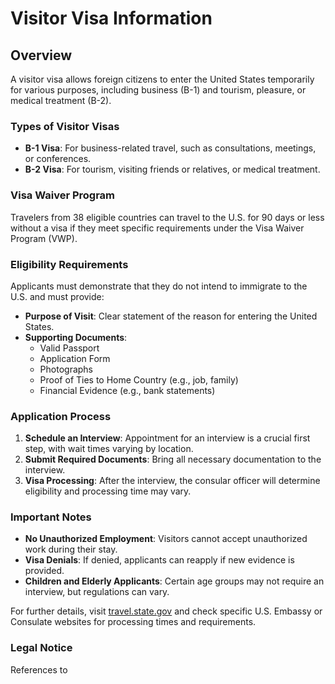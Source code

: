 # Visitor Visa Information

## Overview
A visitor visa allows foreign citizens to enter the United States temporarily for various purposes, including business (B-1) and tourism, pleasure, or medical treatment (B-2).

### Types of Visitor Visas
- **B-1 Visa**: For business-related travel, such as consultations, meetings, or conferences.
- **B-2 Visa**: For tourism, visiting friends or relatives, or medical treatment.

### Visa Waiver Program
Travelers from 38 eligible countries can travel to the U.S. for 90 days or less without a visa if they meet specific requirements under the Visa Waiver Program (VWP).

### Eligibility Requirements
Applicants must demonstrate that they do not intend to immigrate to the U.S. and must provide: 
- **Purpose of Visit**: Clear statement of the reason for entering the United States.
- **Supporting Documents**:
  - Valid Passport
  - Application Form
  - Photographs
  - Proof of Ties to Home Country (e.g., job, family)
  - Financial Evidence (e.g., bank statements)

### Application Process
1. **Schedule an Interview**: Appointment for an interview is a crucial first step, with wait times varying by location.
2. **Submit Required Documents**: Bring all necessary documentation to the interview.
3. **Visa Processing**: After the interview, the consular officer will determine eligibility and processing time may vary.

### Important Notes
- **No Unauthorized Employment**: Visitors cannot accept unauthorized work during their stay.
- **Visa Denials**: If denied, applicants can reapply if new evidence is provided.
- **Children and Elderly Applicants**: Certain age groups may not require an interview, but regulations can vary.

For further details, visit [travel.state.gov](https://travel.state.gov) and check specific U.S. Embassy or Consulate websites for processing times and requirements.

### Legal Notice
References to 